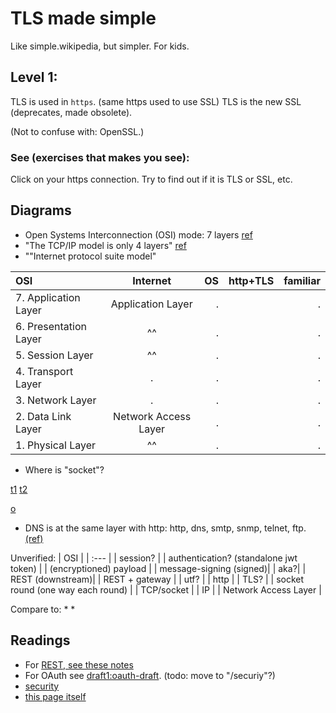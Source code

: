 # TLS made simple
Like simple.wikipedia, but simpler. For kids.
## Level 1:
TLS is used in `https`. (same https used to use SSL)
TLS is the new SSL (deprecates, made obsolete).

(Not to confuse with: OpenSSL.)
### See (exercises that makes you see):
Click on your https connection. Try to find out if it is TLS or SSL, etc.

<!-- You only learn (accept input) when Teaching, or writing (immediately). This will be a Tutorial rather than a text to read. Tutorials are usually made for "immediate" doing.-->

## Diagrams
* Open Systems Interconnection (OSI) mode: 7 layers [ref](https://stackoverflow.com/a/45877078/4374258)
* "The TCP/IP model is only 4 layers" [ref](https://stackoverflow.com/a/45877078/4374258)
* ""Internet protocol suite model"

| OSI                        |    Internet    | OS             | http+TLS | familiar   |
| :---                       |     :---:      |           ---: |    ---: |  ---:  |
| 7. Application Layer       | Application Layer | .           |         |.   |
| 6. Presentation Layer      | ^^              | .             |         |.   |
| 5. Session Layer           | ^^              | .             |         |.   |
| 4. Transport Layer         | .              | .              |         |.   |
| 3. Network Layer           |.               | .              |         |.   |
| 2. Data Link Layer         |  Network Access Layer  | .      |         |.   |
| 1. Physical Layer          | ^^              | .             |         |.   |

* Where is "socket"?

[t1](https://docs.github.com/en/get-started/writing-on-github/working-with-advanced-formatting/organizing-information-with-tables)
[t2](https://github.com/jeffreytse/jekyll-spaceship)

[o](https://www.imperva.com/learn/application-security/osi-model/)

* DNS is at the same layer with http:  http, dns, smtp, snmp, telnet, ftp. [(ref)](https://www.imperva.com/learn/application-security/osi-model/)

Unverified:
| OSI                |
| :---               |
| session? |
| authentication? (standalone jwt token) |
| (encryptioned) payload |
| message-signing (signed)|
| aka?|
| REST (downstream)|
| REST + gateway |
| utf? |
| http |
| TLS? |
| socket round (one way each round) |
| TCP/socket |
| IP |
| Network Access Layer |

Compare to: 
*
*

## Readings
* For [REST, see these notes](https://github.com/sohale/cs-glossaries/blob/master/api-rest-http/restful.md)
* For OAuth see [draft1:oauth-draft](https://github.com/sohale/cs-glossaries/blob/master/docs/oauth-sec-draft.md). (todo: move to "/securiy"?)
* [security](https://github.com/sohale/cs-glossaries/blob/master/security/security.md)
* [this page itself](https://github.com/sohale/cs-glossaries/blob/master/made-simple/tls-1.md)
